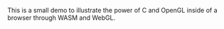 This is a small demo to illustrate the power of C and OpenGL inside of a browser
through WASM and WebGL.

